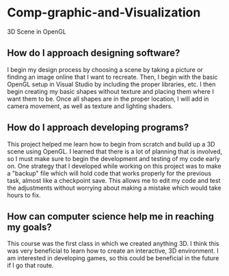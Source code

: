 # Comp-graphic-and-Visualization
3D Scene in OpenGL
## How do I approach designing software?
I begin my design process by choosing a scene by taking a picture or finding an image online that I want to recreate. Then, I begin with the basic OpenGL setup in Visual Studio by including the proper libraries, etc. I then begin creating my basic shapes without texture and placing them where I want them to be. Once all shapes are in the proper location, I will add in camera movement, as well as texture and lighting shaders. 
## How do I approach developing programs?
This project helped me learn how to begin from scratch and build up a 3D scene using OpenGL. I learned that there is a lot of planning that is involved, so I must make sure to begin the development and testing of my code early on. One strategy that I developed while working on this project was to make a "backup" file which will hold code that works properly for the previous task, almost like a checkpoint save. This allows me to edit my code and test the adjustments without worrying about making a mistake which would take hours to fix. 
## How can computer science help me in reaching my goals?
This course was the first class in which we created anything 3D. I think this was very beneficial to learn how to create an interactive, 3D environment. I am interested in developing games, so this could be beneficial in the future if I go that route. 
